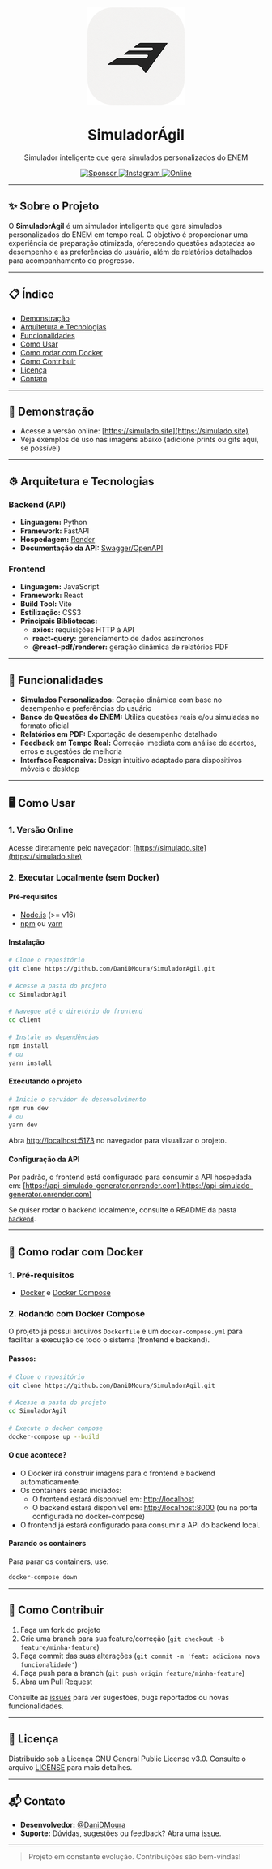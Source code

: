 
<div align="center">
  <img width="192" src="frontend/public/icons/icon-192.png" alt="Logo SimuladorÁgil">
  <h1>Simulador<b>Ágil</b></h1>
  <p>Simulador inteligente que gera simulados personalizados do ENEM</p>
  <a href="https://github.com/sponsors/DaniDMoura">
    <img src="https://img.shields.io/badge/sponsor-30363D?style=for-the-badge&logo=GitHub-Sponsors&logoColor=#EA4AAA" alt="Sponsor">
  </a>
  <a href="https://www.instagram.com/danilosmoura_/" target="_blank">
    <img src="https://img.shields.io/badge/Instagram-Follow_@danilosmoura_-E4405F?style=for-the-badge&logo=instagram&logoColor=white" alt="Instagram">
  </a>
  <a href="https://simulado.site">
    <img src="https://img.shields.io/website?url=https%3A%2F%2Fsimulado.site&style=for-the-badge" alt="Online">
  </a>
</div>

---

## ✨ Sobre o Projeto

O **SimuladorÁgil** é um simulador inteligente que gera simulados personalizados do ENEM em tempo real. O objetivo é proporcionar uma experiência de preparação otimizada, oferecendo questões adaptadas ao desempenho e às preferências do usuário, além de relatórios detalhados para acompanhamento do progresso.

---

## 📋 Índice

- [Demonstração](#demonstração)
- [Arquitetura e Tecnologias](#arquitetura-e-tecnologias)
- [Funcionalidades](#funcionalidades)
- [Como Usar](#como-usar)
- [Como rodar com Docker](#como-rodar-com-docker)
- [Como Contribuir](#como-contribuir)
- [Licença](#licença)
- [Contato](#contato)

---

## 🚀 Demonstração

- Acesse a versão online: [https://simulado.site](https://simulado.site)
- Veja exemplos de uso nas imagens abaixo (adicione prints ou gifs aqui, se possível)

---

## ⚙️ Arquitetura e Tecnologias

### Backend (API)

- **Linguagem:** Python
- **Framework:** FastAPI
- **Hospedagem:** [Render](https://api-simulado-generator.onrender.com)
- **Documentação da API:** [Swagger/OpenAPI](https://api-simulado-generator.onrender.com/docs)

### Frontend

- **Linguagem:** JavaScript
- **Framework:** React
- **Build Tool:** Vite
- **Estilização:** CSS3
- **Principais Bibliotecas:**
  - **axios:** requisições HTTP à API
  - **react-query:** gerenciamento de dados assíncronos
  - **@react-pdf/renderer:** geração dinâmica de relatórios PDF

---

## 📝 Funcionalidades

- **Simulados Personalizados:** Geração dinâmica com base no desempenho e preferências do usuário
- **Banco de Questões do ENEM:** Utiliza questões reais e/ou simuladas no formato oficial
- **Relatórios em PDF:** Exportação de desempenho detalhado
- **Feedback em Tempo Real:** Correção imediata com análise de acertos, erros e sugestões de melhoria
- **Interface Responsiva:** Design intuitivo adaptado para dispositivos móveis e desktop

---

## 🖥️ Como Usar

### 1. Versão Online

Acesse diretamente pelo navegador: [https://simulado.site](https://simulado.site)

### 2. Executar Localmente (sem Docker)

#### Pré-requisitos

- [Node.js](https://nodejs.org/) (>= v16)
- [npm](https://www.npmjs.com/) ou [yarn](https://yarnpkg.com/)

#### Instalação

```bash
# Clone o repositório
git clone https://github.com/DaniDMoura/SimuladorAgil.git

# Acesse a pasta do projeto
cd SimuladorAgil

# Navegue até o diretório do frontend
cd client

# Instale as dependências
npm install
# ou
yarn install
```

#### Executando o projeto

```bash
# Inicie o servidor de desenvolvimento
npm run dev
# ou
yarn dev
```

Abra [http://localhost:5173](http://localhost:5173) no navegador para visualizar o projeto.

#### Configuração da API

Por padrão, o frontend está configurado para consumir a API hospedada em: [https://api-simulado-generator.onrender.com](https://api-simulado-generator.onrender.com)

Se quiser rodar o backend localmente, consulte o README da pasta [`backend`](backend/README.md).

---

## 🐳 Como rodar com Docker

### 1. Pré-requisitos

- [Docker](https://www.docker.com/) e [Docker Compose](https://docs.docker.com/compose/)

### 2. Rodando com Docker Compose

O projeto já possui arquivos `Dockerfile` e um `docker-compose.yml` para facilitar a execução de todo o sistema (frontend e backend).

#### Passos:

```bash
# Clone o repositório
git clone https://github.com/DaniDMoura/SimuladorAgil.git

# Acesse a pasta do projeto
cd SimuladorAgil

# Execute o docker compose
docker-compose up --build
```

#### O que acontece?

- O Docker irá construir imagens para o frontend e backend automaticamente.
- Os containers serão iniciados:
  - O frontend estará disponível em: [http://localhost](http://localhost)
  - O backend estará disponível em: [http://localhost:8000](http://localhost:8000) (ou na porta configurada no docker-compose)
- O frontend já estará configurado para consumir a API do backend local.

#### Parando os containers

Para parar os containers, use:

```bash
docker-compose down
```

---

## 🤝 Como Contribuir

1. Faça um fork do projeto
2. Crie uma branch para sua feature/correção (`git checkout -b feature/minha-feature`)
3. Faça commit das suas alterações (`git commit -m 'feat: adiciona nova funcionalidade'`)
4. Faça push para a branch (`git push origin feature/minha-feature`)
5. Abra um Pull Request

Consulte as [issues](https://github.com/DaniDMoura/SimuladorAgil/issues) para ver sugestões, bugs reportados ou novas funcionalidades.

---

## 📄 Licença

Distribuído sob a Licença GNU General Public License v3.0. Consulte o arquivo [LICENSE](LICENSE) para mais detalhes.

---

## 📬 Contato

- **Desenvolvedor:** [@DaniDMoura](https://github.com/DaniDMoura)
- **Suporte:** Dúvidas, sugestões ou feedback? Abra uma [issue](https://github.com/DaniDMoura/SimuladorAgil/issues).

---

> Projeto em constante evolução. Contribuições são bem-vindas!